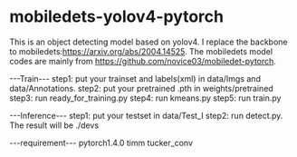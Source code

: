 # mobiledets-yolov4-pytorch
This is an object detecting model based on yolov4.
I replace the backbone to mobiledets:https://arxiv.org/abs/2004.14525.
The mobiledets model codes are mainly from https://github.com/novice03/mobiledet-pytorch.

---Train---
step1: put your trainset and labels(xml) in data/Imgs and data/Annotations.
step2: put your pretrained .pth in weights/pretrained
step3: run ready_for_training.py
step4: run kmeans.py
step5: run train.py

---Inference---
step1: put your testset in data/Test_I
step2: run detect.py.
The result will be ./devs

---requirement---
pytorch1.4.0
timm
tucker_conv
